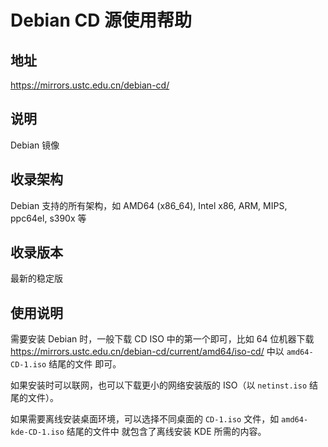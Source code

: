 # Debian CD 源使用帮助

## 地址

<https://mirrors.ustc.edu.cn/debian-cd/>

## 说明

Debian 镜像

## 收录架构

Debian 支持的所有架构，如 AMD64 (x86_64), Intel x86, ARM, MIPS, ppc64el,
s390x 等

## 收录版本

最新的稳定版

## 使用说明

需要安装 Debian 时，一般下载 CD ISO 中的第一个即可，比如 64 位机器下载
<https://mirrors.ustc.edu.cn/debian-cd/current/amd64/iso-cd/> 中以
`amd64-CD-1.iso` 结尾的文件 即可。

如果安装时可以联网，也可以下载更小的网络安装版的 ISO（以 `netinst.iso`
结尾的文件）。

如果需要离线安装桌面环境，可以选择不同桌面的 `CD-1.iso` 文件，如
`amd64-kde-CD-1.iso` 结尾的文件中 就包含了离线安装 KDE 所需的内容。
